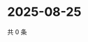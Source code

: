 # 2025-08-25

共 0 条

<!-- BEGIN ZHIHUQUESTIONS -->
<!-- 最后更新时间 Mon Aug 25 2025 05:09:36 GMT+0800 (China Standard Time) -->

<!-- END ZHIHUQUESTIONS -->
